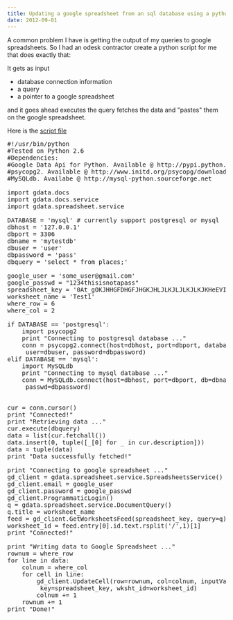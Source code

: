 ```yaml
---
title: Updating a google spreadsheet from an sql database using a python script
date: 2012-09-01
---
```


A common problem I have is getting the output of my queries to google spreadsheets.
So I had an odesk contractor create a python script for me that does exactly that:

It gets as input 
* database connection information
* a query
* a pointer to a google spreadsheet

and it goes ahead executes the query fetches the data and "pastes" them on the google spreadsheet.

Here is the [script file](db2google.py)
<pre>
#!/usr/bin/python
#Tested on Python 2.6
#Dependencies:
#Google Data Api for Python. Available @ http://pypi.python.org/pypi/gdata
#psycopg2. Available @ http://www.initd.org/psycopg/download
#MySQLdb. Availabe @ http://mysql-python.sourceforge.net

import gdata.docs
import gdata.docs.service
import gdata.spreadsheet.service

DATABASE = 'mysql' # currently support postgresql or mysql
dbhost = '127.0.0.1'
dbport = 3306
dbname = 'mytestdb'
dbuser = 'user'
dbpassword = 'pass'
dbquery = 'select * from places;'

google_user = 'some_user@gmail.com'
google_passwd = "1234thisisnotapass"
spreadsheet_key = '0At_gOKJHHGFDHGFJHGKJHLJLKJLJLKJLKJKHeEVIVHc'
worksheet_name = 'Test1'
where_row = 6
where_col = 2

if DATABASE == 'postgresql':
    import psycopg2
    print "Connecting to postgresql database ..."
    conn = psycopg2.connect(host=dbhost, port=dbport, database=dbname,
     user=dbuser, password=dbpassword)
elif DATABASE == 'mysql':
    import MySQLdb
    print "Connecting to mysql database ..."
    conn = MySQLdb.connect(host=dbhost, port=dbport, db=dbname, user=dbuser,
     passwd=dbpassword)


cur = conn.cursor()
print "Connected!"
print "Retrieving data ..."
cur.execute(dbquery)
data = list(cur.fetchall())
data.insert(0, tuple([_[0] for _ in cur.description]))
data = tuple(data)
print "Data successfully fetched!"

print "Connecting to google spreadsheet ..."
gd_client = gdata.spreadsheet.service.SpreadsheetsService()
gd_client.email = google_user
gd_client.password = google_passwd
gd_client.ProgrammaticLogin()
q = gdata.spreadsheet.service.DocumentQuery()
q.title = worksheet_name
feed = gd_client.GetWorksheetsFeed(spreadsheet_key, query=q)
worksheet_id = feed.entry[0].id.text.rsplit('/',1)[1]
print "Connected!"

print "Writing data to Google Spreadsheet ..."
rownum = where_row
for line in data:
    colnum = where_col
    for cell in line:
        gd_client.UpdateCell(row=rownum, col=colnum, inputValue=str(cell), 
         key=spreadsheet_key, wksht_id=worksheet_id)
        colnum += 1
    rownum += 1
print "Done!"
</pre>
